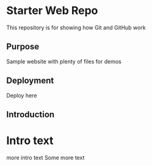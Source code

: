 # Starter Web Repo

This repository is for showing how Git and GitHub work

## Purpose

Sample website with plenty of files for demos

## Deployment

Deploy here

## Introduction

# Intro text

 more intro text
 Some more text